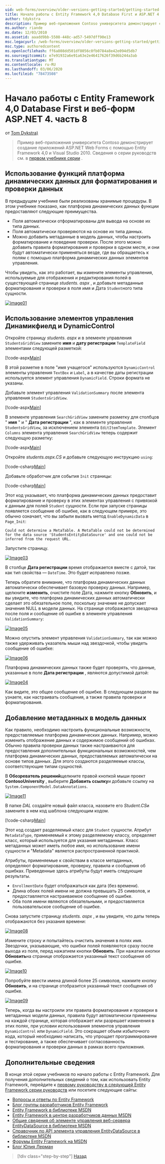 ```yaml
---
uid: web-forms/overview/older-versions-getting-started/getting-started-with-ef/the-entity-framework-and-aspnet-getting-started-part-8
title: Начало работы с Entity Framework 4,0 Database First и ASP.NET 4 Web Forms, часть 8 | Документация Майкрософт
author: tdykstra
description: Пример веб-приложения Contoso университета демонстрирует создание приложений ASP.NET Web Forms с помощью Entity Framework. Пример приложения:...
ms.author: riande
ms.date: 12/03/2010
ms.assetid: aaadd9bb-5508-448c-ad57-5497dff90e13
msc.legacyurl: /web-forms/overview/older-versions-getting-started/getting-started-with-ef/the-entity-framework-and-aspnet-getting-started-part-8
msc.type: authoredcontent
ms.openlocfilehash: ff6a808dd501df8056c0fb0784a8e42e094d5db7
ms.sourcegitcommit: e7e91932a6e91a63e2e46417626f39d6b244a3ab
ms.translationtype: MT
ms.contentlocale: ru-RU
ms.lasthandoff: 03/06/2020
ms.locfileid: "78473508"
---
```

# <a name="getting-started-with-entity-framework-40-database-first-and-aspnet-4-web-forms---part-8"></a>Начало работы с Entity Framework 4,0 Database First и веб-форм ASP.NET 4. часть 8

от [Tom Dykstra)](https://github.com/tdykstra)

> Пример веб-приложения университета Contoso демонстрирует создание приложений ASP.NET Web Forms с помощью Entity Framework 4,0 и Visual Studio 2010. Сведения о серии руководств см. в [первом учебнике серии](the-entity-framework-and-aspnet-getting-started-part-1.md) .

## <a name="using-dynamic-data-functionality-to-format-and-validate-data"></a>Использование функций платформа динамических данных для форматирования и проверки данных

В предыдущем учебнике были реализованы хранимые процедуры. В этом учебнике показано, как платформа динамических данных функции предоставляют следующие преимущества.

- Поля автоматически отформатированы для вывода на основе их типа данных.
- Поля автоматически проверяются на основе их типа данных.
- Можно добавить метаданные в модель данных, чтобы настроить форматирование и поведение проверки. После этого можно добавить правила форматирования и проверки в одном месте, и они будут автоматически применяться везде, где вы обращаетесь к полям с помощью платформа динамических данных элементов управления.

Чтобы увидеть, как это работает, вы измените элементы управления, используемые для отображения и редактирования полей в существующей странице *students. aspx* , и добавьте метаданные форматирования и проверки в поля имя и Дата `Student`ного типа сущности.

[![image01](the-entity-framework-and-aspnet-getting-started-part-8/_static/image2.png)](the-entity-framework-and-aspnet-getting-started-part-8/_static/image1.png)

## <a name="using-dynamicfield-and-dynamiccontrol-controls"></a>Использование элементов управления Динамикфиелд и DynamicControl

Откройте страницу *students. aspx* и в элементе управления `StudentsGridView` замените **имя** и **дату регистрации** `TemplateField` элементами следующей разметкой:

[!code-aspx[Main](the-entity-framework-and-aspnet-getting-started-part-8/samples/sample1.aspx)]

В этой разметке в поле "имя учащегося" используются `DynamicControl` элементы управления `TextBox` и `Label`, а в качестве даты регистрации используется элемент управления `DynamicField`. Строки формата не указаны.

Добавьте элемент управления `ValidationSummary` после элемента управления `StudentsGridView`.

[!code-aspx[Main](the-entity-framework-and-aspnet-getting-started-part-8/samples/sample2.aspx)]

В элементе управления `SearchGridView` замените разметку для столбцов " **имя** " и " **Дата регистрации** ", как в элементе управления `StudentsGridView`, за исключением элемента `EditItemTemplate`. Элемент `Columns` элемента управления `SearchGridView` теперь содержит следующую разметку:

[!code-aspx[Main](the-entity-framework-and-aspnet-getting-started-part-8/samples/sample3.aspx)]

Откройте *students.aspx.CS* и добавьте следующую инструкцию `using`:

[!code-csharp[Main](the-entity-framework-and-aspnet-getting-started-part-8/samples/sample4.cs)]

Добавьте обработчик для события `Init` страницы:

[!code-csharp[Main](the-entity-framework-and-aspnet-getting-started-part-8/samples/sample5.cs)]

Этот код указывает, что платформа динамических данных предоставит форматирование и проверку в этих элементах управления с привязкой к данным для полей `Student` сущности. Если при запуске страницы появляется сообщение об ошибке, как в следующем примере, это обычно означает, что вы забыли вызвать метод `EnableDynamicData` в `Page_Init`:

`Could not determine a MetaTable. A MetaTable could not be determined for the data source 'StudentsEntityDataSource' and one could not be inferred from the request URL.`

Запустите страницу.

[![Image03](the-entity-framework-and-aspnet-getting-started-part-8/_static/image4.png)](the-entity-framework-and-aspnet-getting-started-part-8/_static/image3.png)

В столбце **Дата регистрации** время отображается вместе с датой, так как тип свойства — `DateTime`. Это будет исправлено позже.

Теперь обратите внимание, что платформа динамических данных автоматически обеспечивает базовую проверку данных. Например, щелкните **изменить**, очистите поле Дата, нажмите кнопку **Обновить**, и вы увидите, что платформа динамических данных автоматически сделает это обязательное поле, поскольку значение не допускает значения NULL в модели данных. На странице отображается звездочка после поля и сообщение об ошибке в элементе управления `ValidationSummary`:

[![Image05](the-entity-framework-and-aspnet-getting-started-part-8/_static/image6.png)](the-entity-framework-and-aspnet-getting-started-part-8/_static/image5.png)

Можно опустить элемент управления `ValidationSummary`, так как можно также удерживать указатель мыши над звездочкой, чтобы увидеть сообщение об ошибке:

[![Image06](the-entity-framework-and-aspnet-getting-started-part-8/_static/image8.png)](the-entity-framework-and-aspnet-getting-started-part-8/_static/image7.png)

Платформа динамических данных также будет проверять, что данные, указанные в поле **Дата регистрации** , являются допустимой датой:

[![Image04](the-entity-framework-and-aspnet-getting-started-part-8/_static/image10.png)](the-entity-framework-and-aspnet-getting-started-part-8/_static/image9.png)

Как видите, это общее сообщение об ошибке. В следующем разделе вы узнаете, как настраивать сообщения, а также правила проверки и форматирования.

## <a name="adding-metadata-to-the-data-model"></a>Добавление метаданных в модель данных

Как правило, необходимо настроить функциональные возможности, предоставляемые платформа динамических данных. Например, можно изменить отображение данных и содержимое сообщений об ошибках. Обычно правила проверки данных также настраиваются для предоставления дополнительных функциональных возможностей, чем платформа динамических данных, предоставляемых автоматически на основе типов данных. Для этого создаются разделяемые классы, соответствующие типам сущностей.

В **Обозреватель решений**щелкните правой кнопкой мыши проект **ContosoUniversity** , выберите **Добавить ссылку**и добавьте ссылку на `System.ComponentModel.DataAnnotations`.

[![Image11](the-entity-framework-and-aspnet-getting-started-part-8/_static/image12.png)](the-entity-framework-and-aspnet-getting-started-part-8/_static/image11.png)

В папке *DAL* создайте новый файл класса, назовите его *Student.CS*и замените в нем код шаблона следующим кодом.

[!code-csharp[Main](the-entity-framework-and-aspnet-getting-started-part-8/samples/sample6.cs)]

Этот код создает разделяемый класс для `Student` сущности. Атрибут `MetadataType`, применяемый к этому разделяемому классу, определяет класс, который используется для указания метаданных. Класс метаданных может иметь любое имя, но использование имени сущности и "Metadata" является распространенной практикой.

Атрибуты, применяемые к свойствам в классе метаданных, определяют форматирование, проверку, правила и сообщения об ошибках. Приведенные здесь атрибуты будут иметь следующие результаты.

- `EnrollmentDate` будет отображаться как дата (без времени).
- Длина обоих полей имени не должна превышать 25 символов, и предоставляется настраиваемое сообщение об ошибке.
- Оба поля имени являются обязательными, и предоставляется пользовательское сообщение об ошибке.

Снова запустите страницу *students. aspx* , и вы увидите, что даты теперь отображаются без указания времени:

[![Image08](the-entity-framework-and-aspnet-getting-started-part-8/_static/image14.png)](the-entity-framework-and-aspnet-getting-started-part-8/_static/image13.png)

Измените строку и попытайтесь очистить значения в полях имя. Звездочки, указывающие, что ошибки полей появляются сразу после выхода из поля, перед нажатием кнопки **Обновить**. При нажатии кнопки **Обновить**на странице отображается указанный текст сообщения об ошибке.

[![Image10](the-entity-framework-and-aspnet-getting-started-part-8/_static/image16.png)](the-entity-framework-and-aspnet-getting-started-part-8/_static/image15.png)

Попробуйте ввести имена длиной более 25 символов, нажмите кнопку **Обновить**, и на странице отобразится указанный текст сообщения об ошибке.

[![Image09](the-entity-framework-and-aspnet-getting-started-part-8/_static/image18.png)](the-entity-framework-and-aspnet-getting-started-part-8/_static/image17.png)

Теперь, когда вы настроили эти правила форматирования и проверки в метаданных модели данных, правила будут автоматически применены на каждой странице, которая отображает или разрешает изменения в этих полях, при условии использования элементов управления `DynamicControl` или `DynamicField`. Это сокращает объем избыточного кода, который необходимо написать, что упрощает программирование и тестирование, а также обеспечивает согласованность форматирования и проверки данных в рамках всего приложения.

## <a name="more-information"></a>Дополнительные сведения

В конце этой серии учебников по начало работы с Entity Framework. Для получения дополнительных сведений о том, как использовать Entity Framework, перейдите к [первому руководству в следующей Entity Framework серии руководств](../continuing-with-ef/using-the-entity-framework-and-the-objectdatasource-control-part-1-getting-started.md) или посетите следующие сайты:

- [Вопросы и ответы по Entity Framework](http://www.ef-faq.org/introduction.html)
- [Блог группы разработчиков Entity Framework](https://blogs.msdn.com/b/adonet/)
- [Entity Framework в библиотеке MSDN](https://msdn.microsoft.com/library/bb399572.aspx)
- [Entity Framework в центре разработчиков данных MSDN](https://msdn.microsoft.com/data/ef.aspx)
- [Общие сведения об элементе управления веб-сервера EntityDataSource в библиотеке MSDN](https://msdn.microsoft.com/library/cc488502.aspx)
- [Справочник по API элемента управления EntityDataSource в библиотеке MSDN](https://msdn.microsoft.com/library/system.web.ui.webcontrols.entitydatasource.aspx)
- [Форумы Entity Framework на MSDN](https://social.msdn.microsoft.com/forums/adodotnetentityframework/)
- [Блог Юлия Лерман](http://thedatafarm.com/blog/)

> [!div class="step-by-step"]
> [Назад](the-entity-framework-and-aspnet-getting-started-part-7.md)
